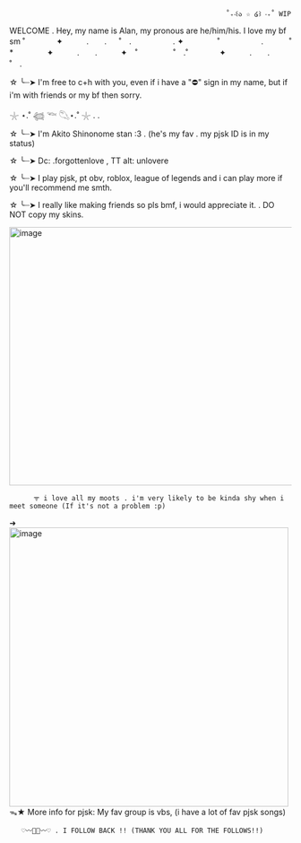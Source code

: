                                                           ˚₊‧꒰ა ☆ ໒꒱ ‧₊˚ WIP
WELCOME . Hey, my name is Alan, my pronous are he/him/his. I love my bf sm 
                                                      ˚　　　　✦　　　.　　. 　 ˚　.　　　　　 . ✦　　　 　˚　　　　 
　.   　　˚　　 　　*　　 　　✦　　　.　　.　　　✦　˚ 　　　　 ˚　.˚　　　　✦　　　.　　. 　 ˚　.　　　　 　　 　　　　        　　  
                                                             
☆ ╰┈➤  I'm free to c+h with you, even if i have a "⛔" sign in my name, but if i'm with friends or my bf then sorry.

𓇼 ⋆.˚ 𓆉 𓆝 𓆡⋆.˚ 𓇼 . .


☆ ╰┈➤ I'm Akito Shinonome stan :3 . (he's my fav . my pjsk ID is in my status) 

☆ ╰┈➤ Dc: .forgottenlove , TT alt: unlovere

☆ ╰┈➤ I play pjsk, pt obv, roblox, league of legends and i can play more if you'll recommend me smth.


☆ ╰┈➤ I really like making friends so pls bmf, i would appreciate it. . DO NOT copy my skins.



  
<img width="735" height="461" alt="image" src="https://github.com/user-attachments/assets/8824efac-6b1f-4dba-b3ab-704dedeec7a2" />





          ᯤ i love all my moots . i'm very likely to be kinda shy when i meet someone (If it's not a problem :p) 
➜
<img width="498" height="498" alt="image" src="https://github.com/user-attachments/assets/6589e082-2123-4c47-842d-ba4e0ff623bf" />
 ᯓ★ More info for pjsk: My fav group is vbs, (i have a lot of fav pjsk songs)




       ♡〰🍴🥞〰♡ . I FOLLOW BACK !! (THANK YOU ALL FOR THE FOLLOWS!!)
